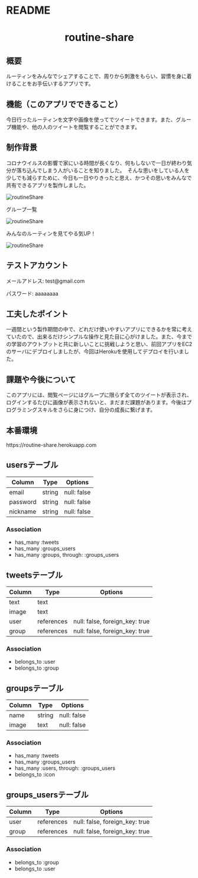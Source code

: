 # README

<h1 align="center">routine-share</h1>

<h2> 概要 </h2>

<p> ルーティンをみんなでシェアすることで、周りから刺激をもらい、習慣を身に着けることをお手伝いするアプリです。 </p>

<h2> 機能（このアプリでできること） </h2>

<p> 今日行ったルーティンを文字や画像を使ってでツイートできます。また、グループ機能や、他の人のツイートを閲覧することができます。 </p>


<h2> 制作背景 </h2>

<p> コロナウイルスの影響で家にいる時間が長くなり、何もしないで一日が終わり気分が落ち込んでしまう人がいることを知りました。　そんな思いをしている人を少しでも減らすために、今日も一日やりきったと思え、かつその思いをみんなで共有できるアプリを製作しました。</p>

![routineShare](https://github.com/motuto/routine-share/blob/master/app/assets/images/1dc89ae22ceb42c22f21d5a93bcccb87.png)

<p>グループ一覧</p>

![routineShare](https://github.com/motuto/routine-share/blob/master/app/assets/images/d8aa5081cc67f46e52ab978cf17a0efb.png)

<p>みんなのルーティンを見てやる気UP！</p>

![routineShare](https://github.com/motuto/routine-share/blob/master/app/assets/images/053c5bc41accbc55ded4b5eb067eff25.png)

<h2> テストアカウント </h2>

<p> メールアドレス: test@gmail.com </p>
<p> パスワード: aaaaaaaa </p>

<h2> 工夫したポイント </h2>

<p> 一週間という製作期間の中で、どれだけ使いやすいアプリにできるかを常に考えていたので、出来るだけシンプルな操作と見た目に心がけました。また、今までの学習のアウトプットと共に新しいことに挑戦しようと思い、前回アプリをEC2のサーバにデプロイしましたが、今回はHerokuを使用してデプロイを行いました。 </p>

<h2> 課題や今後について </h2>

<p> このアプリには、閲覧ページにはグループに限らず全てのツイートが表示され、ログインするたびに画像が表示されないと、まだまだ課題があります。今後はプログラミングスキルをさらに身につけ、自分の成長に繋げます。 </p>

<h2> 本番環境 </h2>
  <p> https://routine-share.herokuapp.com </p>

## usersテーブル
|Column|Type|Options|
|------|----|-------|
|email|string|null: false|
|password|string|null: false|
|nickname|string|null: false|
### Association
- has_many :tweets
- has_many :groups_users
- has_many  :groups, through:  :groups_users

## tweetsテーブル
|Column|Type|Options|
|------|----|-------|
|text|text||
|image|text||
|user|references|null: false, foreign_key: true|
|group|references|null: false, foreign_key: true|
### Association
- belongs_to :user
- belongs_to :group

## groupsテーブル
|Column|Type|Options|
|------|----|-------|
|name|string|null: false|
|image|text|null: false|
### Association
- has_many :tweets
- has_many :groups_users
- has_many  :users,  through:  :groups_users
- belongs_to :icon

## groups_usersテーブル

|Column|Type|Options|
|------|----|-------|
|user|references|null: false, foreign_key: true|
|group|references|null: false, foreign_key: true|

### Association
- belongs_to :group
- belongs_to :user
